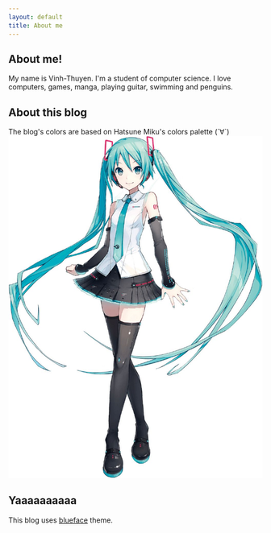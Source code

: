 ```yaml
---
layout: default
title: About me
---
```


## About me!

My name is Vinh-Thuyen. I'm a student of computer science.
I love computers, games, manga, playing guitar, swimming and penguins. 

## About this blog
The blog's colors are based on Hatsune Miku's colors palette (´∀`)
![Hatsune Miku](https://raw.githubusercontent.com/lightkeima/lightkeima.github.io/master/images/ae68810eb597fd985c923f9f93f111a8.jpg)

## Yaaaaaaaaaa
This blog uses [blueface][github] theme.

[github]: https://github.com/tnguyen/blueface/
